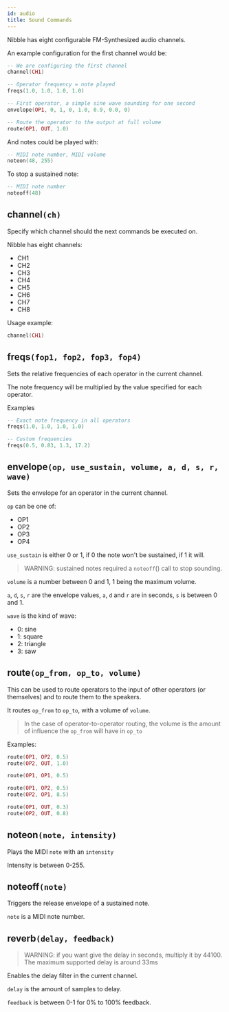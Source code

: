 ```yaml
---
id: audio
title: Sound Commands
---
```


Nibble has eight configurable FM-Synthesized audio channels.

An example configuration for the first channel would be:

```lua
-- We are configuring the first channel
channel(CH1)

-- Operator frequency = note played
freqs(1.0, 1.0, 1.0, 1.0)

-- First operator, a simple sine wave sounding for one second
envelope(OP1, 0, 1, 0, 1.0, 0.9, 0.0, 0)

-- Route the operator to the output at full volume
route(OP1, OUT, 1.0)
```

And notes could be played with:

```lua
-- MIDI note number, MIDI volume
noteon(48, 255)
```

To stop a sustained note:

```lua
-- MIDI note number
noteoff(48)
```

## channel`(ch)`

Specify which channel should the next commands be executed on.

Nibble has eight channels:

- CH1
- CH2
- CH3
- CH4
- CH5
- CH6
- CH7
- CH8

Usage example:

```lua
channel(CH1)
```

## freqs`(fop1, fop2, fop3, fop4)`

Sets the relative frequencies of each operator in the current channel.

The note frequency will be multiplied by the value specified for each operator.

Examples

```lua
-- Exact note frequency in all operators
freqs(1.0, 1.0, 1.0, 1.0)

-- Custom frequencies
freqs(0.5, 0.83, 1.3, 17.2)
```

## envelope`(op, use_sustain, volume, a, d, s, r, wave)`

Sets the envelope for an operator in the current channel.

`op` can be one of:

- OP1
- OP2
- OP3
- OP4

`use_sustain` is either 0 or 1, if 0 the note won't be sustained, if 1 it will.

> WARNING: sustained notes required a `noteoff`() call to stop sounding.

`volume` is a number between 0 and 1, 1 being the maximum volume.

`a`, `d`, `s`, `r` are the envelope values, `a`, `d` and `r` are in seconds, `s`
is between 0 and 1.

`wave` is the kind of wave:

- 0: sine
- 1: square
- 2: triangle
- 3: saw

## route`(op_from, op_to, volume)`

This can be used to route operators to the input of other operators (or
themselves) and to route them to the speakers.

It routes `op_from` to `op_to`, with a volume of `volume`.

> In the case of operator-to-operator routing, the volume is the amount of
> influence the `op_from` will have in `op_to`

Examples:

```lua
route(OP1, OP2, 0.5)
route(OP2, OUT, 1.0)
```

```lua
route(OP1, OP1, 0.5)

route(OP1, OP2, 0.5)
route(OP2, OP1, 8.5)

route(OP1, OUT, 0.3)
route(OP2, OUT, 0.8)
```

## noteon`(note, intensity)`

Plays the MIDI `note` with an `intensity`

Intensity is between 0-255.

## noteoff`(note)`

Triggers the release envelope of a sustained note.

`note` is a MIDI note number.

## reverb`(delay, feedback)`

> WARNING: if you want give the delay in seconds, multiply it by 44100. The
> maximum supported delay is around 33ms

Enables the delay filter in the current channel.

`delay` is the amount of samples to delay.

`feedback` is between 0-1 for 0% to 100% feedback.
